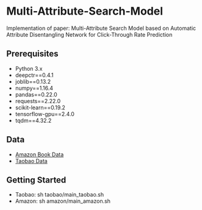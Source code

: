 # Multi-Attribute-Search-Model
Implementation of paper: Multi-Attribute Search Model based on Automatic Attribute Disentangling Network for Click-Through Rate Prediction

## Prerequisites
- Python 3.x
- deepctr==0.4.1
- joblib==0.13.2
- numpy==1.16.4
- pandas==0.22.0
- requests==2.22.0
- scikit-learn==0.19.2
- tensorflow-gpu==2.4.0
- tqdm==4.32.2

## Data
- [Amazon Book Data](http://jmcauley.ucsd.edu/data/amazon/)<br/>
- [Taobao Data](https://tianchi.aliyun.com/dataset/dataDetail?dataId=649&userId=1)

## Getting Started
- Taobao: sh taobao/main_taobao.sh
- Amazon: sh amazon/main_amazon.sh
